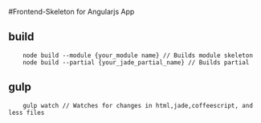 #Frontend-Skeleton for Angularjs App
## build
		node build --module {your_module name} // Builds module skeleton
		node build --partial {your_jade_partial_name} // Builds partial
## gulp
		gulp watch // Watches for changes in html,jade,coffeescript, and less files
